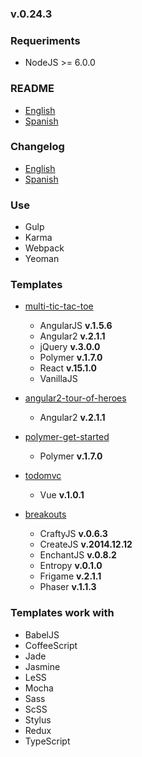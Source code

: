 ### v.0.24.3

### Requeriments
- NodeJS >= 6.0.0

### README
- [English](https://github.com/ifedu/generator-speedseed/blob/master/docs/README/EN_US.md)
- [Spanish](https://github.com/ifedu/generator-speedseed/blob/master/docs/README/ES.md)

### Changelog
- [English](https://github.com/ifedu/generator-speedseed/blob/master/docs/CHANGELOG/EN_US.md)
- [Spanish](https://github.com/ifedu/generator-speedseed/blob/master/docs/CHANGELOG/ES.md)

### Use
- Gulp
- Karma
- Webpack
- Yeoman

### Templates
- [multi-tic-tac-toe](https://www.npmjs.com/package/generator-speedseed-multi-tic-tac-toe)
    - AngularJS **v.1.5.6**
    - Angular2 **v.2.1.1**
    - jQuery **v.3.0.0**
    - Polymer **v.1.7.0**
    - React **v.15.1.0**
    - VanillaJS

- [angular2-tour-of-heroes](https://www.npmjs.com/package/generator-speedseed-cleanly-angular2-tour-of-heroes)
    - Angular2 **v.2.1.1**

- [polymer-get-started](https://www.npmjs.com/package/generator-speedseed-cleanly-polymer-get-started)
    - Polymer **v.1.7.0**

- [todomvc](https://www.npmjs.com/package/generator-speedseed-cleanly-todomvc)
    - Vue **v.1.0.1**

- [breakouts](https://www.npmjs.com/package/generator-speedseed-cleanly-breakouts)
    - CraftyJS **v.0.6.3**
    - CreateJS **v.2014.12.12**
    - EnchantJS **v.0.8.2**
    - Entropy **v.0.1.0**
    - Frigame **v.2.1.1**
    - Phaser **v.1.1.3**

### Templates work with
- BabelJS
- CoffeeScript
- Jade
- Jasmine
- LeSS
- Mocha
- Sass
- ScSS
- Stylus
- Redux
- TypeScript